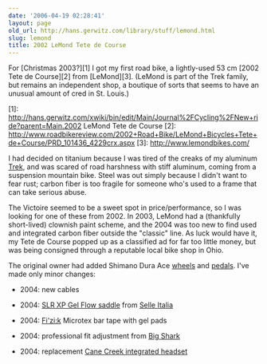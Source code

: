 ```yaml
---
date: '2006-04-19 02:28:41'
layout: page
old_url: http://hans.gerwitz.com/library/stuff/lemond.html
slug: lemond
title: 2002 LeMond Tete de Course
---
```


For [Christmas 2003?][1] I got my first road bike, a lightly-used 53 cm [2002 Tete de Course][2] from [LeMond][3].  (LeMond is part of the Trek family, but remains an independent shop, a boutique of sorts that seems to have an unusual amount of cred in St. Louis.)

   [1]: http://hans.gerwitz.com/xwiki/bin/edit/Main/Journal%2FCycling%2FNew+ride?parent=Main.2002 LeMond Tete de Course
   [2]: http://www.roadbikereview.com/2002+Road+Bike/LeMond+Bicycles+Tete+de+Course/PRD_101436_4229crx.aspx
   [3]: http://www.lemondbikes.com/

I had decided on titanium because I was tired of the creaks of my aluminum [Trek][4], and was scared of road harshness with stiff aluminum, coming from a suspension mountain bike.  Steel was out simply because I didn't want to fear rust; carbon fiber is too fragile for someone who's used to a frame that can take serious abuse.

   [4]: http://hans.gerwitz.com/xwiki/bin/Main/2001+Trek+8000

The Victoire seemed to be a sweet spot in price/performance, so I was looking for one of these from 2002.  In 2003, LeMond had a (thankfully short-lived) clownish paint scheme, and the 2004 was too new to find used and integrated carbon fiber outside the "classic" line.  As luck would have it, my Tete de Course popped up as a classified ad for far too little money, but was being consigned through a reputable local bike shop in Ohio.

The original owner had added Shimano Dura Ace [wheels][5] and [pedals][6].  I've made only minor changes:


   [5]: http://www.roadbikereview.com/Wheelsets/Shimano+WH-7700+Dura-Ace/PRD_28419_2490crx.aspx
   [6]: http://www.roadbikereview.com/Pedals/Shimano+PD-7750/PRD_143274_2503crx.aspx



  * 2004: new cables


  * 2004: [SLR XP Gel Flow saddle][7] from [Selle Italia][8]


  * 2004: [Fi'zi:k][9] Microtex bar tape with gel pads


  * 2004: professional fit adjustment from [Big Shark][10]


  * 2004: replacement [Cane Creek integrated headset][11]




   [7]: http://www.roadbikereview.com/Saddles/Selle%20Italia/PRD_292334_2509crx.aspx
   [8]: http://www.selleitalia.com/
   [9]: http://www.fizik.com/
   [10]: http://bigshark.com/
   [11]: http://www.canecreek.com/52.html

